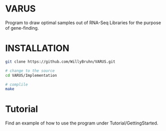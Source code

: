 # VARUS
Program to draw optimal samples out of RNA-Seq Libraries for the purpose of gene-finding.

# INSTALLATION
```sh
git clone https://github.com/WillyBruhn/VARUS.git

# change to the source
cd VARUS/Implementation

# complile
make
``` 

# Tutorial
Find an example of how to use the program under Tutorial/GettingStarted.

